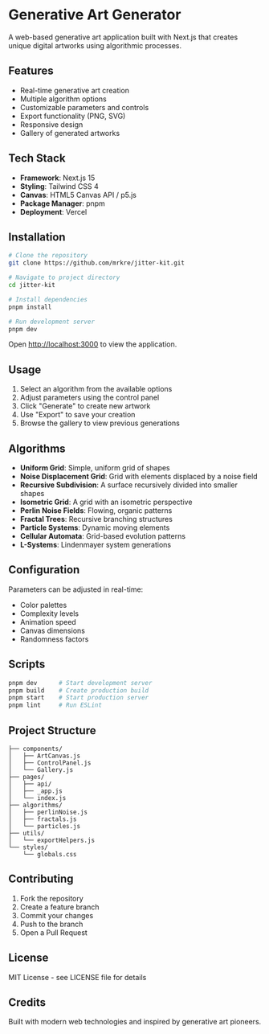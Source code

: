 # Generative Art Generator

A web-based generative art application built with Next.js that creates unique digital artworks using algorithmic processes.

## Features

- Real-time generative art creation
- Multiple algorithm options
- Customizable parameters and controls
- Export functionality (PNG, SVG)
- Responsive design
- Gallery of generated artworks

## Tech Stack

- **Framework**: Next.js 15
- **Styling**: Tailwind CSS 4
- **Canvas**: HTML5 Canvas API / p5.js
- **Package Manager**: pnpm
- **Deployment**: Vercel

## Installation

```bash
# Clone the repository
git clone https://github.com/mrkre/jitter-kit.git

# Navigate to project directory
cd jitter-kit

# Install dependencies
pnpm install

# Run development server
pnpm dev
```

Open [http://localhost:3000](http://localhost:3000) to view the application.

## Usage

1. Select an algorithm from the available options
2. Adjust parameters using the control panel
3. Click "Generate" to create new artwork
4. Use "Export" to save your creation
5. Browse the gallery to view previous generations

## Algorithms

- **Uniform Grid**: Simple, uniform grid of shapes
- **Noise Displacement Grid**: Grid with elements displaced by a noise field
- **Recursive Subdivision**: A surface recursively divided into smaller shapes
- **Isometric Grid**: A grid with an isometric perspective
- **Perlin Noise Fields**: Flowing, organic patterns
- **Fractal Trees**: Recursive branching structures
- **Particle Systems**: Dynamic moving elements
- **Cellular Automata**: Grid-based evolution patterns
- **L-Systems**: Lindenmayer system generations

## Configuration

Parameters can be adjusted in real-time:

- Color palettes
- Complexity levels
- Animation speed
- Canvas dimensions
- Randomness factors

## Scripts

```bash
pnpm dev      # Start development server
pnpm build    # Create production build
pnpm start    # Start production server
pnpm lint     # Run ESLint
```

## Project Structure

```
├── components/
│   ├── ArtCanvas.js
│   ├── ControlPanel.js
│   └── Gallery.js
├── pages/
│   ├── api/
│   ├── _app.js
│   └── index.js
├── algorithms/
│   ├── perlinNoise.js
│   ├── fractals.js
│   └── particles.js
├── utils/
│   └── exportHelpers.js
└── styles/
    └── globals.css
```

## Contributing

1. Fork the repository
2. Create a feature branch
3. Commit your changes
4. Push to the branch
5. Open a Pull Request

## License

MIT License - see LICENSE file for details

## Credits

Built with modern web technologies and inspired by generative art pioneers.
